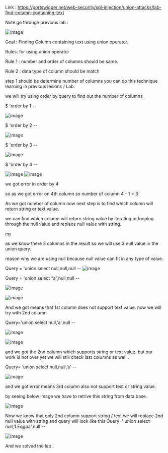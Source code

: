 Link : https://portswigger.net/web-security/sql-injection/union-attacks/lab-find-column-containing-text

Note go through previous lab :

![image](https://github.com/user-attachments/assets/a06c9de5-cafe-45f2-baed-185bba7911c4)



Goal : Finding Column containing text using union operator.


Rules: for using union operator 

Rule 1 : number and order of columns should be same.

Rule 2 : data type of column should be match 

step 1 should be determine number of columns you can do this technique learning in previous lesions / Lab. 

we will try using order by query to find out the number of columns 


$ 'order by 1 --  

![image](https://github.com/user-attachments/assets/85c165fc-070d-4b4b-a39a-bc97df15be4e)




$ 'order by 2 --  

![image](https://github.com/user-attachments/assets/3d102b07-2beb-4805-a361-aee378e0cdda)





$ 'order by 3  --  

![image](https://github.com/user-attachments/assets/185c4d00-1caf-4fdd-9e6b-a1a8936b2c9b)


$ 'order by 4 --  

![image](https://github.com/user-attachments/assets/ed288cce-a025-4694-9952-dba9bc5063bc)
![image](https://github.com/user-attachments/assets/18db484a-2a31-4bc8-85a5-f83c60388bff)



we got error in order by 4 

so as we got error on 4th column so number of column 4 - 1 = 3

As we got number of column now next step is to find which column will return string or text value.


we can find which column will return string value by iterating  or looping through the null value and replace null value with string.


eg 

as we know there 3 columns in the result so we will use 3 null value in the union query.

reason why we are using null because null value can fit in any type of value.

Query = 'union select null,null,null -- 
![image](https://github.com/user-attachments/assets/b126f1e4-f03c-4de1-b582-4d61c938882a)


Query =  'union select “a”,null,null --

![image](https://github.com/user-attachments/assets/0504617f-daf4-465c-b330-1fe0a67566f7)

![image](https://github.com/user-attachments/assets/da1fc3b6-6d7e-4eee-87e3-23ff0fe4bf91)


And we got <error> means that 1st column  does not support text value.
now we will try with 2nd column 

Query='union select null,'a',null -- 

![image](https://github.com/user-attachments/assets/848413fb-1cab-4674-9804-25c013d1cf66)

![image](https://github.com/user-attachments/assets/26544819-ae43-4dc7-a990-5182467c81d8)



and we got the 2nd column which supports string or text value.
but our work is not over yet we will still check last columns as well .

Query= ‘union select null,null,’a' -- 

![image](https://github.com/user-attachments/assets/dc584b2f-dec7-41c9-9cd4-a58d97f05a65)

and we got error means 3rd column also not support text or string value.


by seeing below image we have to retrive this string from data base.

![image](https://github.com/user-attachments/assets/fac0b149-6d40-4a51-9e85-30839247678b)

Now we know that only 2nd column support string / text we will replace 2nd null value with string and query will look like this 
Query=' union select null,'LEqgpa',null -- 


![image](https://github.com/user-attachments/assets/4e948f5d-5b0a-4e6c-9218-3527ed379091)

And we solved the lab . 


